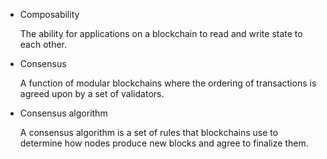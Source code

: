 
-   Composability
    
    The ability for applications on a blockchain to read and write state to each other.
    
-   Consensus
    
    A function of modular blockchains where the ordering of transactions is agreed upon by a set of validators.



- Consensus algorithm

	A consensus algorithm is a set of rules that blockchains use to determine how nodes produce new blocks and agree to finalize them.